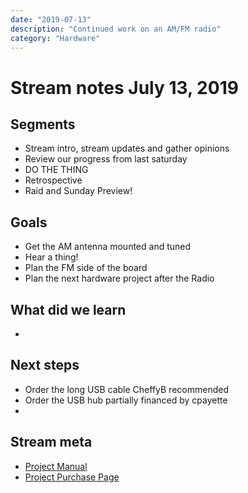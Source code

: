 ```yaml
---
date: "2019-07-13"
description: "Continued work on an AM/FM radio"
category: "Hardware"
---
```


# Stream notes July 13, 2019

## Segments

- Stream intro, stream updates and gather opinions
- Review our progress from last saturday
- DO THE THING
- Retrospective
- Raid and Sunday Preview!

## Goals

- Get the AM antenna mounted and tuned
- Hear a thing!
- Plan the FM side of the board
- Plan the next hardware project after the Radio

## What did we learn

-

## Next steps

- Order the long USB cable CheffyB recommended
- Order the USB hub partially financed by cpayette
-

## Stream meta

- [Project Manual](https://www.elenco.com/wp-content/uploads/2017/10/AMFM-108CK_low-res-2.pdf)
- [Project Purchase Page](https://www.amazon.com/gp/product/B008515U1U)
